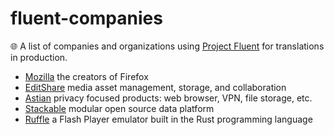 # fluent-companies
🌐 A list of companies and organizations using [Project Fluent](https://projectfluent.org/) for translations in production.

* [Mozilla](https://www.mozilla.org/) the creators of Firefox
* [EditShare](https://editshare.com/) media asset management, storage, and collaboration
* [Astian](https://astian.org/) privacy focused products: web browser, VPN, file storage, etc.
* [Stackable](https://stackable.tech/) modular open source data platform
* [Ruffle](https://ruffle.rs/) a Flash Player emulator built in the Rust programming language